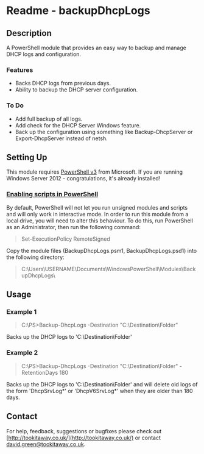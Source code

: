 Readme - backupDhcpLogs
====================

Description
---------------------

A PowerShell module that provides an easy way to backup and manage DHCP logs and configuration.

### Features

- Backs DHCP logs from previous days.
- Ability to backup the DHCP server configuration.

### To Do

- Add full backup of all logs.
- Add check for the DHCP Server Windows feature.
- Back up the configuration using something like Backup-DhcpServer or Export-DhcpServer instead of netsh.

Setting Up
---------------------

This module requires [PowerShell v3](http://www.microsoft.com/en-gb/download/details.aspx?id=34595) from Microsoft. 
If you are running Windows Server 2012 - congratulations, it's already installed!

### [Enabling scripts in PowerShell](http://technet.microsoft.com/en-us/library/hh849812.aspx)

By default, PowerShell will not let you run unsigned modules and scripts and will only work in interactive mode. In order to run this module from a local drive, you will need to alter this behaviour. To do this, run PowerShell as an Administrator, then run the following command:

> Set-ExecutionPolicy RemoteSigned

Copy the module files (BackupDhcpLogs.psm1, BackupDhcpLogs.psd1) into the following directory:

> C:\Users\USERNAME\Documents\WindowsPowerShell\Modules\BackupDhcpLogs\

Usage
---------------------

### Example 1

> C:\PS>Backup-DhcpLogs -Destination "C:\Destination\Folder"

Backs up the DHCP logs to 'C:\Destination\Folder'

### Example 2

> C:\PS>Backup-DhcpLogs -Destination "C:\Destination\Folder" -RetentionDays 180

Backs up the DHCP logs to 'C:\Destination\Folder' and will delete old logs of the form 'DhcpSrvLog*' or
'DhcpV6SrvLog*' when they are older than 180 days.

Contact
---------------------

For help, feedback, suggestions or bugfixes please check out [http://tookitaway.co.uk/](http://tookitaway.co.uk/) or contact david.green@tookitaway.co.uk.
